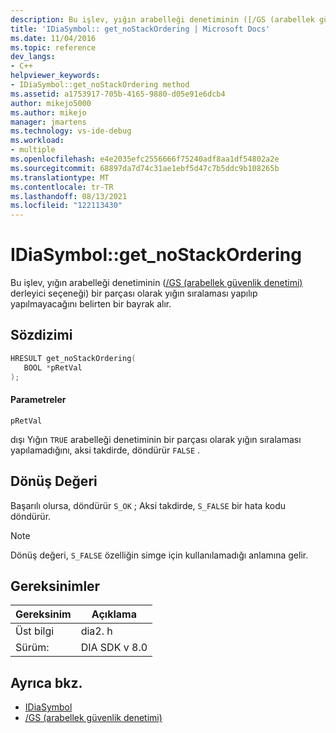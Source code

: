```yaml
---
description: Bu işlev, yığın arabelleği denetiminin ([/GS (arabellek güvenlik denetimi)](/cpp/build/reference/gs-buffer-security-check) derleyici seçeneği) bir parçası olarak yığın sıralaması yapılıp yapılmayacağını belirten bir bayrak alır.
title: 'IDiaSymbol:: get_noStackOrdering | Microsoft Docs'
ms.date: 11/04/2016
ms.topic: reference
dev_langs:
- C++
helpviewer_keywords:
- IDiaSymbol::get_noStackOrdering method
ms.assetid: a1753917-705b-4165-9880-d05e91e6dcb4
author: mikejo5000
ms.author: mikejo
manager: jmartens
ms.technology: vs-ide-debug
ms.workload:
- multiple
ms.openlocfilehash: e4e2035efc2556666f75240adf8aa1df54802a2e
ms.sourcegitcommit: 68897da7d74c31ae1ebf5d47c7b5ddc9b108265b
ms.translationtype: MT
ms.contentlocale: tr-TR
ms.lasthandoff: 08/13/2021
ms.locfileid: "122113430"
---
```

# <a name="idiasymbolget_nostackordering"></a>IDiaSymbol::get_noStackOrdering
Bu işlev, yığın arabelleği denetiminin ([/GS (arabellek güvenlik denetimi)](/cpp/build/reference/gs-buffer-security-check) derleyici seçeneği) bir parçası olarak yığın sıralaması yapılıp yapılmayacağını belirten bir bayrak alır.

## <a name="syntax"></a>Sözdizimi

```C++
HRESULT get_noStackOrdering(
   BOOL *pRetVal
);
```

#### <a name="parameters"></a>Parametreler
 `pRetVal`

dışı Yığın `TRUE` arabelleği denetiminin bir parçası olarak yığın sıralaması yapılamadığını, aksi takdirde, döndürür `FALSE` .

## <a name="return-value"></a>Dönüş Değeri
 Başarılı olursa, döndürür `S_OK` ; Aksi takdirde, `S_FALSE` bir hata kodu döndürür.

> [!NOTE]
> Dönüş değeri, `S_FALSE` özelliğin simge için kullanılamadığı anlamına gelir.

## <a name="requirements"></a>Gereksinimler

|Gereksinim|Açıklama|
|-----------------|-----------------|
|Üst bilgi|dia2. h|
|Sürüm:|DIA SDK v 8.0|

## <a name="see-also"></a>Ayrıca bkz.
- [IDiaSymbol](../../debugger/debug-interface-access/idiasymbol.md)
- [/GS (arabellek güvenlik denetimi)](/cpp/build/reference/gs-buffer-security-check)

